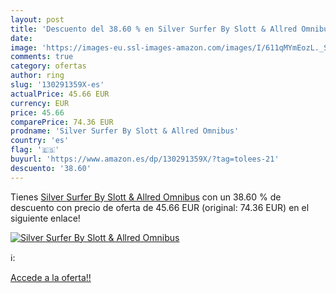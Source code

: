 ```yaml
---
layout: post
title: 'Descuento del 38.60 % en Silver Surfer By Slott & Allred Omnibus'
date: 
image: 'https://images-eu.ssl-images-amazon.com/images/I/611qMYmEozL._SL200_.jpg'
comments: true
category: ofertas
author: ring
slug: '130291359X-es'
actualPrice: 45.66 EUR
currency: EUR
price: 45.66
comparePrice: 74.36 EUR
prodname: 'Silver Surfer By Slott & Allred Omnibus'
country: 'es'
flag: '🇪🇸'
buyurl: 'https://www.amazon.es/dp/130291359X/?tag=tolees-21'
descuento: '38.60'
---
```


Tienes [Silver Surfer By Slott & Allred Omnibus](https://www.amazon.es/dp/130291359X/?tag=tolees-21) con un 38.60 % de descuento con precio de oferta de 45.66 EUR (original: 74.36 EUR) en el siguiente enlace!

[![Silver Surfer By Slott & Allred Omnibus](https://images-eu.ssl-images-amazon.com/images/I/611qMYmEozL._SL200_.jpg)](https://www.amazon.es/dp/130291359X/?tag=tolees-21)

ℹ️:


[Accede a la oferta!!](https://www.amazon.es/dp/130291359X/?tag=tolees-21)
